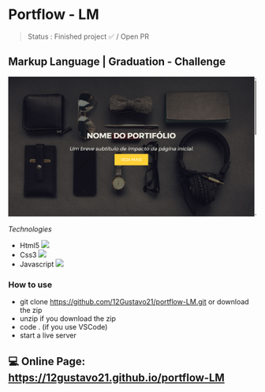 # Portflow - LM

> Status : Finished project ✅ / Open PR

## Markup Language | Graduation - Challenge

<img width ='800px' src ='./assets/img/home-print.png' />

_Technologies_

+ Html5 <img width="15px" src="https://cdn-icons-png.flaticon.com/512/4943/4943029.png" />
+ Css3 <img width="15px" src="https://cdn-icons-png.flaticon.com/512/732/732190.png" />
+ Javascript <img width="15px" src="https://cdn-icons-png.flaticon.com/128/5968/5968292.png" />

### How to use

- git clone https://github.com/12Gustavo21/portflow-LM.git or download the zip
- unzip if you download the zip
- code . (if you use VSCode)
- start a live server

## 💻 Online Page: https://12gustavo21.github.io/portflow-LM